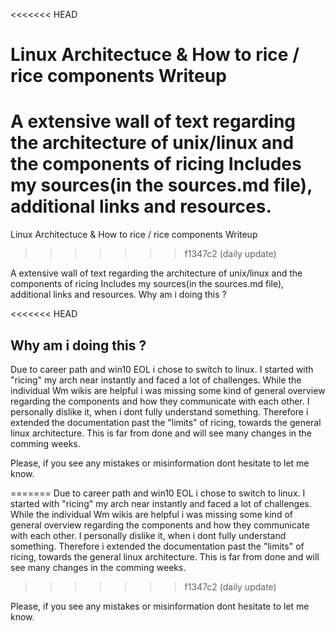 <<<<<<< HEAD
# Linux Architectuce & How to rice / rice components Writeup
A extensive wall of text regarding the architecture of unix/linux and the components of ricing
Includes my sources(in the sources.md file), additional links and resources. 
=======
Linux Architectuce & How to rice / rice components Writeup
>>>>>>> f1347c2 (daily update)

A extensive wall of text regarding the architecture of unix/linux and the components of ricing Includes my sources(in the sources.md file), additional links and resources.
Why am i doing this ?

<<<<<<< HEAD
## Why am i doing this ?
Due to career path and win10 EOL i chose to switch to linux. I started with "ricing" my arch near instantly and faced a lot of challenges.
While the individual Wm wikis are helpful i was missing some kind of general overview regarding the components and how they communicate with each other. 
I personally dislike it, when i dont fully understand something. Therefore i extended the documentation past the "limits" of ricing, towards the general linux architecture.
This is far from done and will see many changes in the comming weeks. 

Please, if you see any mistakes or misinformation dont hesitate to let me know.

=======
Due to career path and win10 EOL i chose to switch to linux. I started with "ricing" my arch near instantly and faced a lot of challenges. While the individual Wm wikis are helpful i was missing some kind of general overview regarding the components and how they communicate with each other. I personally dislike it, when i dont fully understand something. Therefore i extended the documentation past the "limits" of ricing, towards the general linux architecture. This is far from done and will see many changes in the comming weeks.
>>>>>>> f1347c2 (daily update)

Please, if you see any mistakes or misinformation dont hesitate to let me know.
<!-- 
Author: cturpn
File: README.md
Purpose: None really; Quick intro, why i wrote this documentation and what you can expect.
Created: 2025-08-22
Edited: 2025-08-22
-->

